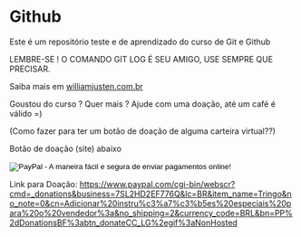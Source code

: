 # Github

Este é um repositório teste e de aprendizado do curso de Git e Github

LEMBRE-SE ! O COMANDO GIT LOG É SEU AMIGO, USE SEMPRE QUE PRECISAR.

Saiba mais em [williamjusten.com.br](http://www.williamjusten.com.br)

Goustou do curso ? Quer mais ? Ajude com uma doação, até um café é válido =)

(Como fazer para ter um botão de doação de alguma carteira virtual??)

Botão de doação (site) abaixo 

<form action="https://www.paypal.com/cgi-bin/webscr" method="post" target="_top">
<input type="hidden" name="cmd" value="_donations">
<input type="hidden" name="business" value="7SL2HD2EF776Q">
<input type="hidden" name="lc" value="BR">
<input type="hidden" name="item_name" value="Tringo">
<input type="hidden" name="no_note" value="0">
<input type="hidden" name="cn" value="Adicionar instruções especiais para o vendedor:">
<input type="hidden" name="no_shipping" value="2">
<input type="hidden" name="currency_code" value="BRL">
<input type="hidden" name="bn" value="PP-DonationsBF:btn_donateCC_LG.gif:NonHosted">
<input type="image" src="https://www.paypalobjects.com/pt_BR/BR/i/btn/btn_donateCC_LG.gif" border="0" name="submit" alt="PayPal - A maneira fácil e segura de enviar pagamentos online!">
<img alt="" border="0" src="https://www.paypalobjects.com/pt_BR/i/scr/pixel.gif" width="1" height="1">
</form>



Link para Doação: https://www.paypal.com/cgi-bin/webscr?cmd=_donations&business=7SL2HD2EF776Q&lc=BR&item_name=Tringo&no_note=0&cn=Adicionar%20instru%c3%a7%c3%b5es%20especiais%20para%20o%20vendedor%3a&no_shipping=2&currency_code=BRL&bn=PP%2dDonationsBF%3abtn_donateCC_LG%2egif%3aNonHosted


